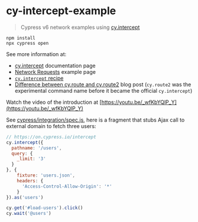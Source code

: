 # cy-intercept-example
> Cypress v6 network examples using [cy.intercept](https://on.cypress.io/intercept)

```
npm install
npx cypress open
```

See more information at:
- [cy.intercept](https://on.cypress.io/intercept) documentation page
- [Network Requests](https://example.cypress.io/commands/network-requests) example page
- [`cy.intercept` recipe](https://github.com/cypress-io/cypress-example-recipes#stubbing-and-spying)
- [Difference between cy.route and cy.route2](https://glebbahmutov.com/blog/cy-route-vs-route2/) blog post (`cy.route2` was the experimental command name before it became the official `cy.intercept`)

Watch the video of the introduction at [https://youtu.be/_wfKbYQlP_Y](https://youtu.be/_wfKbYQlP_Y)

See [cypress/integration/spec.js](cypress/integration/spec.js), here is a fragment that stubs Ajax call to external domain to fetch three users:

```js
// https://on.cypress.io/intercept
cy.intercept({
  pathname: '/users',
  query: {
    _limit: '3'
  }
}, {
    fixture: 'users.json',
    headers: {
      'Access-Control-Allow-Origin': '*'
    }
}).as('users')

cy.get('#load-users').click()
cy.wait('@users')
```
